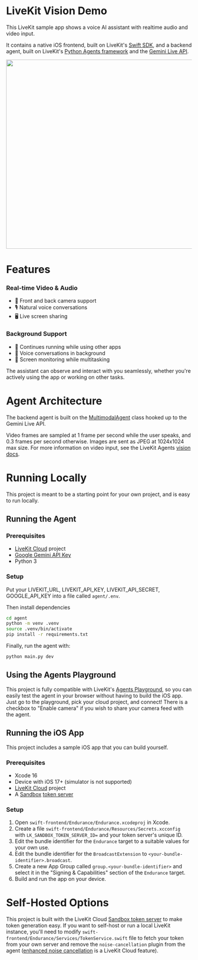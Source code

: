 # LiveKit Vision Demo

This LiveKit sample app shows a voice AI assistant with realtime audio and video input.

It contains a native iOS frontend, built on LiveKit's [Swift SDK](https://github.com/livekit/client-sdk-swift), and a backend agent, built on LiveKit's [Python Agents framework](https://github.com/livekit/agents) and the [Gemini Live API](https://ai.google.dev/gemini-api/docs/live).

<img src="screenshot.jpg" height="512">

# Features

### Real-time Video & Audio
- 📱 Front and back camera support
- 🎙️ Natural voice conversations
- 🖥️ Live screen sharing

### Background Support
- 🔄 Continues running while using other apps
- 💬 Voice conversations in background
- 👀 Screen monitoring while multitasking

The assistant can observe and interact with you seamlessly, whether you're actively using the app or working on other tasks.

# Agent Architecture

The backend agent is built on the [MultimodalAgent](https://docs.livekit.io/agents/voice-agent/multimodal/) class hooked up to the Gemini Live API.

Video frames are sampled at 1 frame per second while the user speaks, and 0.3 frames per second otherwise. Images are sent as JPEG at 1024x1024 max size.  For more information on video input, see the LiveKit Agents [vision docs](https://docs.livekit.io/agents/voice/vision#video).

# Running Locally

This project is meant to be a starting point for your own project, and is easy to run locally.

## Running the Agent

### Prerequisites

- [LiveKit Cloud](https://cloud.livekit.io) project
- [Google Gemini API Key](https://console.cloud.google.com/apis/library/generativelanguage.googleapis.com)
- Python 3

### Setup

Put your LIVEKIT_URL, LIVEKIT_API_KEY, LIVEKIT_API_SECRET, GOOGLE_API_KEY into a file called `agent/.env`.

Then install dependencies

```bash
cd agent
python -m venv .venv
source .venv/bin/activate
pip install -r requirements.txt
```

Finally, run the agent with:

```bash
python main.py dev
```

## Using the Agents Playground

This project is fully compatible with LiveKit's [Agents Playground](https://agents-playground.livekit.io), so you can easily test the agent in your browser without having to build the iOS app. Just go to the playground, pick your cloud project, and connect! There is a checkbox to "Enable camera" if you wish to share your camera feed with the agent.

## Running the iOS App

This project includes a sample iOS app that you can build yourself.

### Prerequisites

- Xcode 16
- Device with iOS 17+ (simulator is not supported)
- [LiveKit Cloud](https://cloud.livekit.io) project
- A [Sandbox](https://docs.livekit.io/cloud/sandbox/) [token server](https://cloud.livekit.io/projects/p_/sandbox/templates/token-server)

### Setup

1. Open `swift-frontend/Endurance/Endurance.xcodeproj` in Xcode.
2. Create a file `swift-frontend/Endurance/Resources/Secrets.xcconfig` with `LK_SANDBOX_TOKEN_SERVER_ID=` and your token server's unique ID.
3. Edit the bundle identifier for the `Endurance` target to a suitable values for your own use.
4. Edit the bundle identifier for the `BroadcastExtension` to `<your-bundle-identifier>.broadcast`.
4. Create a new App Group called `group.<your-bundle-identifier>` and select it in the "Signing & Capabilities" section of the `Endurance` target.
7. Build and run the app on your device.

# Self-Hosted Options

This project is built with the LiveKit Cloud [Sandbox token server](https://cloud.livekit.io/projects/p_/sandbox/templates/token-server) to make token generation easy. If you want to self-host or run a local LiveKit instance, you'll need to modify `swift-frontend/Endurance/Services/TokenService.swift` file to fetch your token from your own server and remove the `noise-cancellation` plugin from the agent ([enhanced noise cancellation](https://docs.livekit.io/cloud/noise-cancellation/) is a LiveKit Cloud feature).
